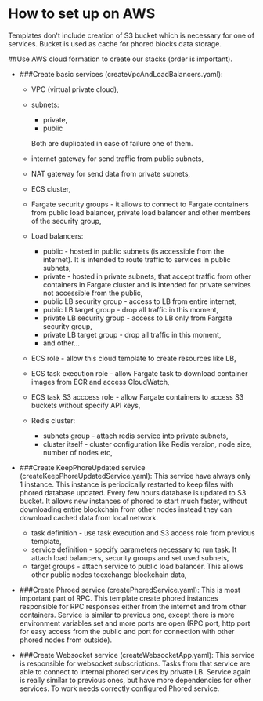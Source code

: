 # How to set up on AWS

Templates don't include creation of S3 bucket which is necessary for one of services. Bucket is used as cache for phored 
blocks data storage.

##Use AWS cloud formation to create our stacks (order is important).
- ###Create basic services (createVpcAndLoadBalancers.yaml):
    * VPC (virtual private cloud), 
    * subnets:
        - private,
        - public 
        
        Both are duplicated in case of failure one of them.
    * internet gateway for send traffic from public subnets,
    * NAT gateway for send data from private subnets,
    * ECS cluster,
    * Fargate security groups - it allows to connect to Fargate containers from public load balancer, private load 
    balancer and other members of the security group,
    * Load balancers:
        - public - hosted in public subnets (is accessible from the internet). It is intended to route traffic to 
        services in public subnets,    
        - private - hosted in private subnets, that accept traffic from other containers in Fargate cluster and is
        intended for private services not accessible from the public,
        - public LB security group - access to LB from entire internet,
        - public LB target group - drop all traffic in this moment,
        - private LB security group - access to LB only from Fargate security group,
        - private LB target group - drop all traffic in this moment,
        - and other... 
    * ECS role - allow this cloud template to create resources like LB,
    * ECS task execution role - allow Fargate task to download container images from ECR and access CloudWatch,
    * ECS task S3 acccess role - allow Fargate containers to access S3 buckets without specify API keys,
    * Redis cluster:
        - subnets group - attach redis service into private subnets,
        - cluster itself - cluster configuration like Redis version, node size, number of nodes etc,
    
- ###Create KeepPhoreUpdated service (createKeepPhoreUpdatedService.yaml):
    This service have always only 1 instance. This instance is periodically restarted to keep files with phored database
    updated. Every few hours database is updated to S3 bucket. It allows new instances of phored to start much faster,
    without downloading entire blockchain from other nodes instead they can download cached data from local network.
    
    * task definition - use task execution and S3 access role from previous template,
    * service definition - specify parameters necessary to run task. It attach load balancers, security groups and 
    set used subnets,
    * target groups - attach service to public load balancer. This allows other public nodes toexchange blockchain data,


- ###Create Phroed service (createPhoredService.yaml):
    This is most important part of RPC. This template create phored instances responsible for RPC responses either from
    the internet and from other containers.
    Service is similar to previous one, except there is more environment variables set and more ports are open (RPC 
    port, http port for easy access from the public and port for connection with other phored nodes from outside).
    
- ###Create Websocket service (createWebsocketApp.yaml):
    This service is responsible for websocket subscriptions. Tasks from that service are able to connect to internal 
    phored services by private LB. Service again is really similar to previous ones, but have more dependencies for 
    other services. To work needs correctly configured Phored service.
 